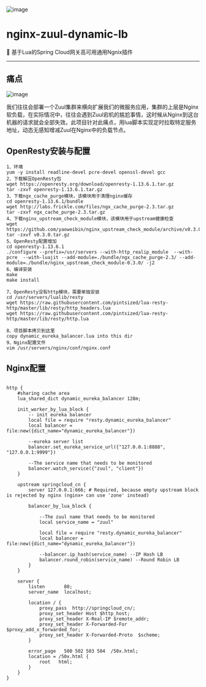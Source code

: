 ![image](https://img.shields.io/badge/test-passing-yellowgreen.svg)

# nginx-zuul-dynamic-lb
:maple_leaf: 基于Lua的Spring Cloud网关高可用通用Ngnix插件

***

## 痛点

![image](https://github.com/SpringCloud/eureka-admin/blob/master/eureka-admin-sample/eureka-admin-sample-eureka-server/img/dynamic-eureka-server.png)

我们往往会部署一个Zuul集群来横向扩展我们的微服务应用，集群的上层是Nginx软负载，在实际情况中，往往会遇到Zuul宕机的尴尬事情，这时候从Nginx到这台机器的请求就会全部失效。此项目针对此痛点，用lua脚本实现定时拉取特定服务地址，动态无感知增减Zuul在Nginx中的负载节点。

## OpenResty安装与配置
```
1、环境
yum -y install readline-devel pcre-devel openssl-devel gcc
2、下载解压OpenResty包
wget https://openresty.org/download/openresty-1.13.6.1.tar.gz
tar -zxvf openresty-1.13.6.1.tar.gz
3、下载ngx_cache_purge模块，该模块用于清理nginx缓存
cd openresty-1.13.6.1/bundle
wget http://labs.frickle.com/files/ngx_cache_purge-2.3.tar.gz
tar -zxvf ngx_cache_purge-2.3.tar.gz
4、下载nginx_upstream_check_module模块，该模块用于upstream健康检查
wget https://github.com/yaoweibin/nginx_upstream_check_module/archive/v0.3.0.tar.gz
tar -zxvf v0.3.0.tar.gz
5、OpenResty配置增加
cd openresty-1.13.6.1
./configure --prefix=/usr/servers --with-http_realip_module  --with-pcre  --with-luajit --add-module=./bundle/ngx_cache_purge-2.3/ --add-module=./bundle/nginx_upstream_check_module-0.3.0/ -j2 
6、编译安装
make
make install

7、OpenResty没有http模块，需要单独安装
cd /usr/servers/lualib/resty
wget https://raw.githubusercontent.com/pintsized/lua-resty-http/master/lib/resty/http_headers.lua  
wget https://raw.githubusercontent.com/pintsized/lua-resty-http/master/lib/resty/http.lua

8、项目脚本拷贝到这里
copy dynamic_eureka_balancer.lua into this dir
9、Nginx配置文件
vim /usr/servers/nginx/conf/nginx.conf
```
## Nginx配置
```

http {
	#sharing cache area
	lua_shared_dict dynamic_eureka_balancer 128m;

	init_worker_by_lua_block {
		-- init eureka balancer
		local file = require "resty.dynamic_eureka_balancer"
		local balancer = file:new({dict_name="dynamic_eureka_balancer"})
		
		--eureka server list
		balancer.set_eureka_service_url({"127.0.0.1:8888", "127.0.0.1:9999"})
		
		--The service name that needs to be monitored
		balancer.watch_service({"zuul", "client"})
	}
	
	upstream springcloud_cn {
		server 127.0.0.1:666; # Required, because empty upstream block is rejected by nginx (nginx+ can use 'zone' instead)
		
		balancer_by_lua_block {    
		
			--The zuul name that needs to be monitored
			local service_name = "zuul"
			
			local file = require "resty.dynamic_eureka_balancer"
			local balancer = file:new({dict_name="dynamic_eureka_balancer"}) 
			
			--balancer.ip_hash(service_name) --IP Hash LB
			balancer.round_robin(service_name) --Round Robin LB
		}
	}

    server {
        listen       80;
        server_name  localhost;
		
		location / {
			proxy_pass  http://springcloud_cn/;
			proxy_set_header Host $http_host;
			proxy_set_header X-Real-IP $remote_addr;
			proxy_set_header X-Forwarded-For $proxy_add_x_forwarded_for;
			proxy_set_header X-Forwarded-Proto  $scheme;
		}

        error_page   500 502 503 504  /50x.html;
        location = /50x.html {
            root   html;
        }
	}
}
```
